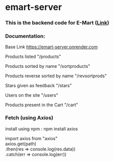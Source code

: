 # emart-server

### This is the backend code for E-Mart ([Link](https://github.com/Rudra1402/E-Mart))

### Documentation:

Base Link
https://emart-server.onrender.com

Products listed
"/products"

Products sorted by name
"/sortproducts"

Products reverse sorted by name
"/revsortprods"

Stars given as feedback
"/stars"

Users on the site
"/users"

Products present in the Cart
"/cart"

### Fetch (using Axios)

install using npm :
npm install axios

import axios from "axios"  
axios.get(path)  
  .then(res => console.log(res.data))  
  .catch(err => console.log(err))
